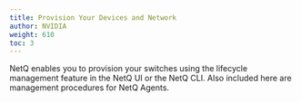 ```yaml
---
title: Provision Your Devices and Network
author: NVIDIA
weight: 610
toc: 3
---
```

NetQ enables you to provision your switches using the lifecycle management feature in the NetQ UI or the NetQ CLI. Also included here are management procedures for NetQ Agents.
